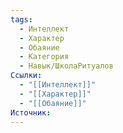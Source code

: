 ```yaml
---
tags:
  - Интеллект
  - Характер
  - Обаяние
  - Категория
  - Навык/ШколаРитуалов
Ссылки:
  - "[[Интеллект]]"
  - "[[Характер]]"
  - "[[Обаяние]]"
Источник:
---
```


